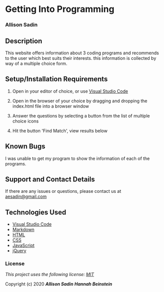 # Getting Into Programming

### Allison Sadin

## Description

This website offers information about 3
coding programs and recommends to the user which best suits their interests. this information is collected by way of a multiple choice form.

## Setup/Installation Requirements

1. Open in your editor of choice, or use [Visual Studio Code](https://code.visualstudio.com/)

2. Open in the browser of your choice by dragging and dropping the index.html file into a browser window

3. Answer the questions by selecting a button from the list of multiple choice icons

4. Hit the button 'Find Match', view results below

## Known Bugs

I was unable to get my program to show the information of each of the programs.

## Support and Contact Details

If there are any issues or questions, please contact us at  <aesadin@gmail.com>

## Technologies Used

*  [Visual Studio Code](https://code.visualstudio.com/)
*  [Markdown](https://daringfireball.net/projects/markdown/)
*  [HTML](https://developer.mozilla.org/en-US/docs/Web/Guide/HTML/HTML5)
*  [CSS](https://developer.mozilla.org/en-US/docs/Glossary/CSS)
*  [JavaScript](https://developer.mozilla.org/en-US/docs/Web/JavaScript)
*  [jQuery](https://api.jquery.com/)


### License

*This project uses the following license: [MIT](https://opensource.org/licenses/MIT)*

Copyright (c) 2020 **_Allison Sadin_** **_Hannah Beinstein_**